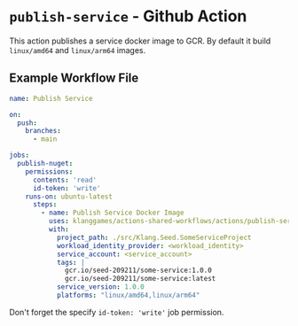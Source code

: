 # `publish-service` - **Github Action**

This action publishes a service docker image to GCR. By default it build `linux/amd64` and `linux/arm64` images.

## Example Workflow File

```yaml
name: Publish Service

on:
  push:
    branches:
      - main

jobs:
  publish-nuget:
    permissions:
      contents: 'read'
      id-token: 'write'
    runs-on: ubuntu-latest
      steps:
        - name: Publish Service Docker Image
          uses: klanggames/actions-shared-workflows/actions/publish-service@v1
          with:
            project_path: ./src/Klang.Seed.SomeServiceProject
            workload_identity_provider: <workload_identity>
            service_account: <service_account>
            tags: |
              gcr.io/seed-209211/some-service:1.0.0
              gcr.io/seed-209211/some-service:latest
            service_version: 1.0.0
            platforms: "linux/amd64,linux/arm64"
```

Don't forget the specify `id-token: 'write'` job permission.
